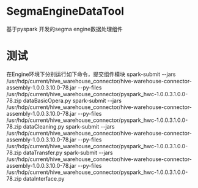 # SegmaEngineDataTool
基于pyspark 开发的segma engine数据处理组件

# 测试
在Engine环境下分别运行如下命令，提交组件模块
spark-submit --jars /usr/hdp/current/hive_warehouse_connector/hive-warehouse-connector-assembly-1.0.0.3.10.0-78.jar --py-files /usr/hdp/current/hive_warehouse_connector/pyspark_hwc-1.0.0.3.1.0.0-78.zip dataBasicOpera.py
spark-submit --jars /usr/hdp/current/hive_warehouse_connector/hive-warehouse-connector-assembly-1.0.0.3.10.0-78.jar --py-files /usr/hdp/current/hive_warehouse_connector/pyspark_hwc-1.0.0.3.1.0.0-78.zip dataCleaning.py
spark-submit --jars /usr/hdp/current/hive_warehouse_connector/hive-warehouse-connector-assembly-1.0.0.3.10.0-78.jar --py-files /usr/hdp/current/hive_warehouse_connector/pyspark_hwc-1.0.0.3.1.0.0-78.zip dataTransfer.py
spark-submit --jars /usr/hdp/current/hive_warehouse_connector/hive-warehouse-connector-assembly-1.0.0.3.10.0-78.jar --py-files /usr/hdp/current/hive_warehouse_connector/pyspark_hwc-1.0.0.3.1.0.0-78.zip dataInterface.py
